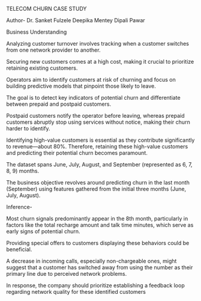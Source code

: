 TELECOM CHURN CASE STUDY

Author-
Dr. Sanket Fulzele
Deepika Mentey
Dipali Pawar

Business Understanding

Analyzing customer turnover involves tracking when a customer switches from one network provider to another.

Securing new customers comes at a high cost, making it crucial to prioritize retaining existing customers.

Operators aim to identify customers at risk of churning and focus on building predictive models that pinpoint those likely to leave.

The goal is to detect key indicators of potential churn and differentiate between prepaid and postpaid customers.

Postpaid customers notify the operator before leaving, whereas prepaid customers abruptly stop using services without notice, making their churn harder to identify.

Identifying high-value customers is essential as they contribute significantly to revenue—about 80%. Therefore, retaining these high-value customers and predicting their potential churn becomes paramount.

The dataset spans June, July, August, and September (represented as 6, 7, 8, 9) months.

The business objective revolves around predicting churn in the last month (September) using features gathered from the initial three months (June, July, August).


Inference-

Most churn signals predominantly appear in the 8th month, particularly in factors like the total recharge amount and talk time minutes, which serve as early signs of potential churn. 

Providing special offers to customers displaying these behaviors could be beneficial.

A decrease in incoming calls, especially non-chargeable ones, might suggest that a customer has switched away from using the number as their primary line due to perceived network problems. 

In response, the company should prioritize establishing a feedback loop regarding network quality for these identified customers

